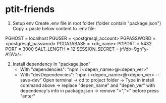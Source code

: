 # ptit-friends

1. Setup env
  Create .env file in root folder (folder contain "package.json")
  Copy + paste below content to .env file:
  
  PGHOST = localhost
  PGUSER = <postgresql_account>
  PGPASSWORD = <postgresql_password>
  PGDATABASE = <db_name>
  PGPORT = 5432
  PORT = 3000
  SALT_LENGTH = 12
  SESSION_SECRET = jrVdb=9gn"y-A'[A'x/=
  
 2. Install dependency
  In "package.json"
    + With "dependencies": "npm i <depen_name>@<depen_ver>"
    + With "devDependencies": "npm i <depen_name>@<depen_ver> --save-dev"
    Open terminal -> cd to project folder
    -> Type in install command above
    -> replace "depen_name" and "depen_ver" with dependency's info in package.json
    -> remove "<",">" before press "enter"
